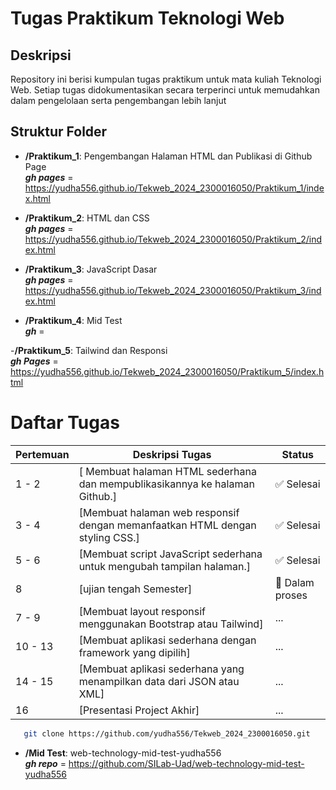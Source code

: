 # Tugas Praktikum Teknologi Web

## Deskripsi
Repository ini berisi kumpulan tugas praktikum untuk mata kuliah Teknologi Web. Setiap tugas didokumentasikan secara terperinci untuk memudahkan dalam pengelolaan serta pengembangan lebih lanjut

## Struktur Folder
- **/Praktikum_1**: Pengembangan Halaman HTML dan Publikasi di Github Page <br>
***gh pages*** = https://yudha556.github.io/Tekweb_2024_2300016050/Praktikum_1/index.html

- **/Praktikum_2**: HTML dan CSS <br>
***gh pages*** = https://yudha556.github.io/Tekweb_2024_2300016050/Praktikum_2/index.html

- **/Praktikum_3**: JavaScript Dasar <br>
***gh pages*** = https://yudha556.github.io/Tekweb_2024_2300016050/Praktikum_3/index.html

- **/Praktikum_4**: Mid Test <br>
***gh*** =

-**/Praktikum_5**: Tailwind dan Responsi <br>
***gh Pages*** = https://yudha556.github.io/Tekweb_2024_2300016050/Praktikum_5/index.html


# Daftar Tugas 
| Pertemuan | Deskripsi Tugas        | Status        |
|--------|------------------------|---------------|
| 1 - 2     | [ Membuat halaman HTML sederhana dan mempublikasikannya ke halaman Github.]  | ✅ Selesai    |
| 3 - 4      | [Membuat halaman web responsif dengan memanfaatkan HTML dengan styling CSS.]  | ✅ Selesai    |
| 5 - 6      | [Membuat script JavaScript sederhana untuk mengubah tampilan halaman.]  | ✅ Selesai |
| 8  | [ujian tengah Semester] | 🔄 Dalam proses |
| 7 - 9    | [Membuat layout responsif menggunakan Bootstrap atau Tailwind]  | ...           |
| 10 - 13 | [Membuat aplikasi sederhana dengan framework yang dipilih] | ...  |
| 14 - 15 | [Membuat aplikasi sederhana yang menampilkan data dari JSON atau XML]  | ... |
| 16 | [Presentasi Project Akhir] | ... |


```bash
   git clone https://github.com/yudha556/Tekweb_2024_2300016050.git
```
- **/Mid Test**: web-technology-mid-test-yudha556 <br>
***gh repo*** = https://github.com/SILab-Uad/web-technology-mid-test-yudha556
